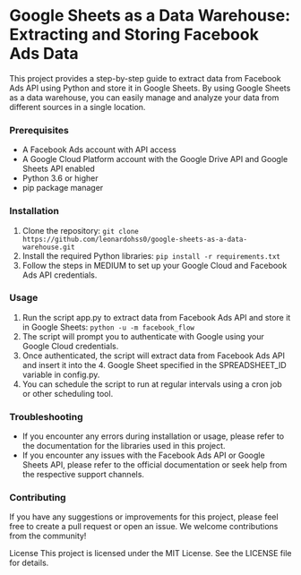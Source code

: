 # Google Sheets as a Data Warehouse: Extracting and Storing Facebook Ads Data
This project provides a step-by-step guide to extract data from Facebook Ads API using Python and store it in Google Sheets. By using Google Sheets as a data warehouse, you can easily manage and analyze your data from different sources in a single location.

### Prerequisites
* A Facebook Ads account with API access
* A Google Cloud Platform account with the Google Drive API and Google Sheets API enabled
* Python 3.6 or higher
* pip package manager

### Installation
1. Clone the repository: `git clone https://github.com/leonardohss0/google-sheets-as-a-data-warehouse.git`
2. Install the required Python libraries: `pip install -r requirements.txt`
3. Follow the steps in MEDIUM to set up your Google Cloud and Facebook Ads API credentials.

### Usage
1. Run the script app.py to extract data from Facebook Ads API and store it in Google Sheets: `python -u -m facebook_flow`
2. The script will prompt you to authenticate with Google using your Google Cloud credentials.
3. Once authenticated, the script will extract data from Facebook Ads API and insert it into the 4. Google Sheet specified in the SPREADSHEET_ID variable in config.py.
5. You can schedule the script to run at regular intervals using a cron job or other scheduling tool.

### Troubleshooting
* If you encounter any errors during installation or usage, please refer to the documentation for the libraries used in this project.
* If you encounter any issues with the Facebook Ads API or Google Sheets API, please refer to the official documentation or seek help from the respective support channels.

### Contributing
If you have any suggestions or improvements for this project, please feel free to create a pull request or open an issue. We welcome contributions from the community!

License
This project is licensed under the MIT License. See the LICENSE file for details.

